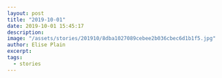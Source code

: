 ```yaml
---
layout: post
title: "2019-10-01"
date: 2019-10-01 15:45:17
description:
image: "/assets/stories/201910/8dba1027089cebee2b036cbec6d1b1f5.jpg"
author: Elise Plain
excerpt:
tags:
  - stories
---
```



<p></p>
